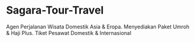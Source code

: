 # Sagara-Tour-Travel
Agen Perjalanan Wisata Domestik Asia &amp; Eropa. Menyediakan Paket Umroh &amp; Haji Plus. Tiket Pesawat Domestik &amp; Internasional
